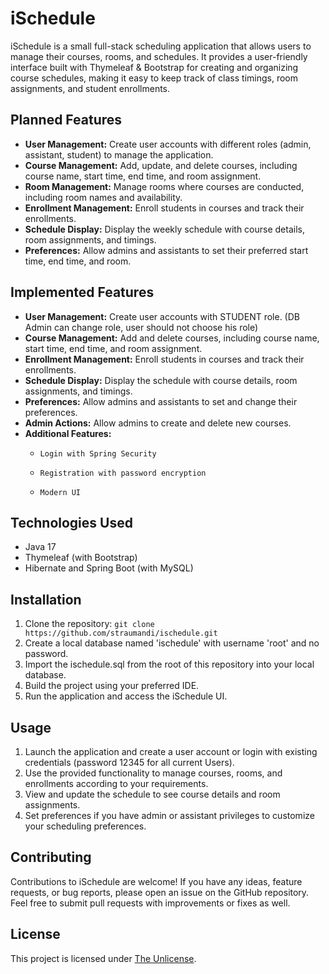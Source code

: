 # iSchedule

iSchedule is a small full-stack scheduling application that allows users to manage their courses, rooms, and schedules.
It provides a user-friendly interface built with Thymeleaf & Bootstrap for creating and organizing course schedules,
making it easy to keep track of class timings, room assignments, and student enrollments.

## Planned Features

- **User Management:** Create user accounts with different roles (admin, assistant, student) to manage the application.
- **Course Management:** Add, update, and delete courses, including course name, start time, end time, and room
  assignment.
- **Room Management:** Manage rooms where courses are conducted, including room names and availability.
- **Enrollment Management:** Enroll students in courses and track their enrollments.
- **Schedule Display:** Display the weekly schedule with course details, room assignments, and timings.
- **Preferences:** Allow admins and assistants to set their preferred start time, end time, and room.

## Implemented Features

- **User Management:** Create user accounts with STUDENT role. (DB Admin can change role, user should not choose his
  role)
- **Course Management:** Add and delete courses, including course name, start time, end time, and room assignment.
- **Enrollment Management:** Enroll students in courses and track their enrollments.
- **Schedule Display:** Display the schedule with course details, room assignments, and timings.
- **Preferences:** Allow admins and assistants to set and change their preferences.
- **Admin Actions:** Allow admins to create and delete new courses.
- **Additional Features:** 
  -     Login with Spring Security
  -     Registration with password encryption
  -     Modern UI

## Technologies Used

- Java 17
- Thymeleaf (with Bootstrap)
- Hibernate and Spring Boot (with MySQL)

## Installation

1. Clone the repository: `git clone https://github.com/straumandi/ischedule.git`
2. Create a local database named 'ischedule' with username 'root' and no password.
3. Import the ischedule.sql from the root of this repository into your local database.
4. Build the project using your preferred IDE.
5. Run the application and access the iSchedule UI.

## Usage

1. Launch the application and create a user account or login with existing credentials (password 12345 for all current
   Users).
2. Use the provided functionality to manage courses, rooms, and enrollments according to your requirements.
3. View and update the schedule to see course details and room assignments.
4. Set preferences if you have admin or assistant privileges to customize your scheduling preferences.

## Contributing

Contributions to iSchedule are welcome! If you have any ideas, feature requests, or bug reports, please open an issue on
the GitHub repository.  
Feel free to submit pull requests with improvements or fixes as well.

## License

This project is licensed under [The Unlicense](https://opensource.org/licenses/unlicense).
